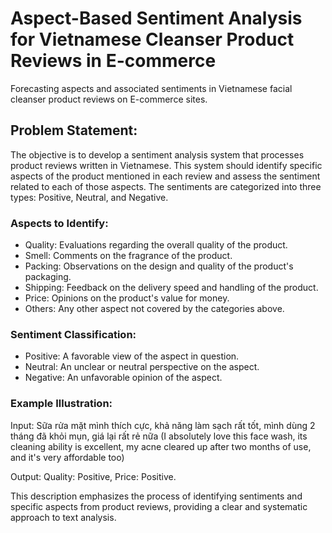 # Aspect-Based Sentiment Analysis for Vietnamese Cleanser Product Reviews in E-commerce

Forecasting aspects and associated sentiments in Vietnamese facial cleanser product reviews on E-commerce sites.

## Problem Statement:
The objective is to develop a sentiment analysis system that processes product reviews written in Vietnamese. This system should identify specific aspects of the product mentioned in each review and assess the sentiment related to each of those aspects. The sentiments are categorized into three types: Positive, Neutral, and Negative.

### Aspects to Identify:
* Quality: Evaluations regarding the overall quality of the product.
* Smell: Comments on the fragrance of the product.
* Packing: Observations on the design and quality of the product's packaging.
* Shipping: Feedback on the delivery speed and handling of the product.
* Price: Opinions on the product's value for money.
* Others: Any other aspect not covered by the categories above.

### Sentiment Classification:
* Positive: A favorable view of the aspect in question.
* Neutral: An unclear or neutral perspective on the aspect.
* Negative: An unfavorable opinion of the aspect.

### Example Illustration:
Input: Sữa rửa mặt mình thích cực, khả năng làm sạch rất tốt, mình dùng 2 tháng đã khỏi mụn, giá lại rất rẻ nữa (I absolutely love this face wash, its cleaning ability is excellent, my acne cleared up after two months of use, and it's very affordable too)

Output: Quality: Positive, Price: Positive.

This description emphasizes the process of identifying sentiments and specific aspects from product reviews, providing a clear and systematic approach to text analysis.